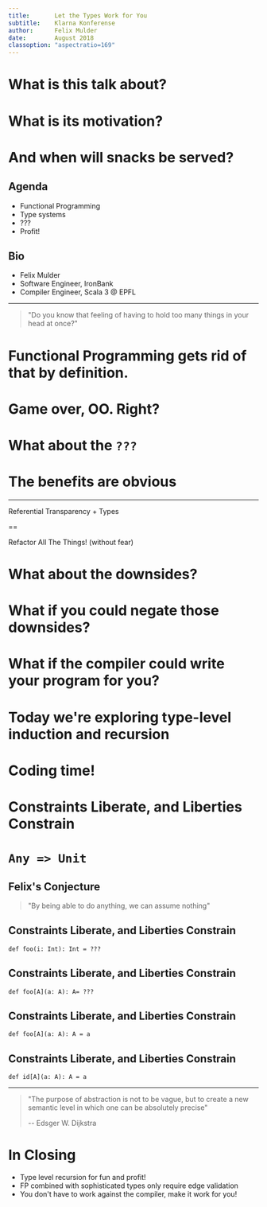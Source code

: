 ```yaml
---
title:       Let the Types Work for You
subtitle:    Klarna Konferense
author:      Felix Mulder
date:        August 2018
classoption: "aspectratio=169"
---
```


# What is this talk about?

# What is its motivation?

# And when will snacks be served?

## Agenda
- Functional Programming
- Type systems
- ???
- Profit!

## Bio
- Felix Mulder
- Software Engineer, IronBank
- Compiler Engineer, Scala 3 @ EPFL

---

> "Do you know that feeling of having to hold too many things in your head at
> once?"

# Functional Programming gets rid of that by definition.

# Game over, OO. Right?

# What about the `???`

# The benefits are obvious

---

Referential Transparency + Types

==

Refactor All The Things! (without fear)

# What about the downsides?

# What if you could negate those downsides?

# What if the compiler could write your program for you?

# Today we're exploring type-level induction and recursion

# Coding time!

# Constraints Liberate, and Liberties Constrain

# `Any => Unit`

## Felix's Conjecture
> "By being able to do anything, we can assume nothing"

## Constraints Liberate, and Liberties Constrain
```tut:silent
def foo(i: Int): Int = ???
```

## Constraints Liberate, and Liberties Constrain
```tut:silent
def foo[A](a: A): A= ???
```

## Constraints Liberate, and Liberties Constrain
```tut:silent
def foo[A](a: A): A = a
```

## Constraints Liberate, and Liberties Constrain
```tut:silent
def id[A](a: A): A = a
```

---

> "The purpose of abstraction is not to be vague, but to create a new semantic
> level in which one can be absolutely precise"
>
> -- Edsger W. Dijkstra

# In Closing
- Type level recursion for fun and profit!
- FP combined with sophisticated types only require edge validation
- You don't have to work against the compiler, make it work for you!

